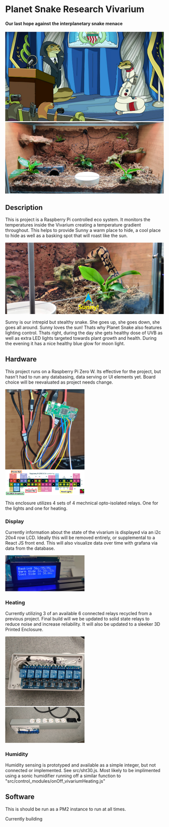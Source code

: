 <h1> Planet Snake Research Vivarium</h1>
<h4> Our last hope against the interplanetary snake menace </h4>

<img alt="" src="./documentation/photos/snakeJazz.png" />

<img alt="" src="./documentation/photos/planet_snake.jpg" />

<h2  > Description </h2>

<p/>This is project is a Raspberry Pi controlled eco system. It monitors the temperatures inside the Vivarium creating a temperature gradient throughout. This helps to provide Sunny a warm place to hide, a cool place to hide as well as a basking spot that will roast like the sun.
</p>
<img alt="" src="./documentation/photos/sunny.jpg" />

Sunny is our intrepid but stealthy snake. She goes up, she goes down, she goes all around. Sunny loves the sun! Thats why Planet Snake also features lighting control. Thats right, during the day she gets healthy dose of UVB as well as extra LED lights targeted towards plant growth and health. During the evening it has a nice healthy blue glow for moon light.

<h2>Hardware</h2>

This project runs on a Raspberry Pi Zero W. Its effective for the project, but hasn't had to run any databasing, data serving or UI elements yet. Board choice will be reevaluated as project needs change.

<img src="./documentation/photos/Pi Zero W Cropped.jpg" width="50%" />

<img src="./documentation/photos/pinout.png" width="50%" />

This enclosure utilizes 4 sets of 4 mechnical opto-isolated relays. One for the lights and one for heating.

<h3>Display</h3>

Currently information about the state of the vivarium is displayed via an i2c 20x4 row LCD. Ideally this will be removed entirely, or supplemental to a React JS front end. This will also visualize data over time with grafana via data from the database.

<img src="./documentation/photos/LCD -  temps.jpg" width="50%" vertical-align:middle />

<h3>Heating</h3>

Currently utilizing 3 of an available 6 connected relays recycled from a previous project. Final build will we be updated to solid state relays to reduce noise and increase reliability. It will also be updated to a sleeker 3D Printed Enclosure.

<img src="./documentation/photos/8 relay - side cropped.jpg" width="50%" />
<img src="./documentation/photos/8 relay - top.jpg"   margin-left= "auto",
  margin-right= "auto",
  width= "50%"/>

<h3> Humidity </h3>

Humidity sensing is prototyped and available as a simple integer, but not connected or implemented. See src/sht30.js. Most likely to be implimented using a sonic humidifier running off a similar function to "src/control_modules/onOff_vivariumHeating.js"

<h2> Software </h2>

This is should be run as a PM2 instance to run at all times.

Currently building
